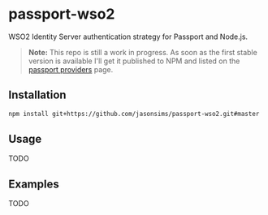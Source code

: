 passport-wso2
=============
WSO2 Identity Server authentication strategy for Passport and Node.js.
> **Note:** This repo is still a work in progress. As soon as the first stable version is available I'll get it published to NPM and listed on the [passport providers](http://passportjs.org/guide/providers/) page.


## Installation
```sh
npm install git+https://github.com/jasonsims/passport-wso2.git#master
```

## Usage
TODO

## Examples
TODO


